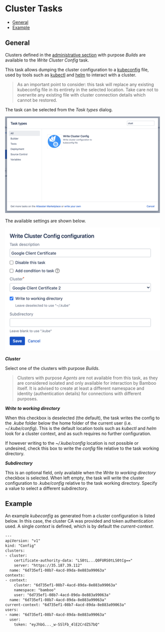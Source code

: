# Cluster Tasks

- [General](/tasks/cluster.md?id=general)
- [Example](/tasks/cluster.md?id=example)

## General

Clusters defined in the [administrative section](/administration/clusters/clusters?id=administration) with purpose *Builds*
are available to the *Write Cluster Config* task.

This task allows dumping the cluster configuration to a [kubeconfig](https://kubernetes.io/docs/concepts/configuration/organize-cluster-access-kubeconfig) file,
used by tools such as [kubectl](https://kubernetes.io/docs/reference/kubectl/kubectl) and [helm](https://helm.sh) to interact with a cluster.

> As an important point to consider: this task will replace any existing kubeconfig file in its entirety in the selected location.
> Take care not to overwrite any existing file with cluster connection details which cannot be restored. 

The task can be selected from the *Task types* dialog.

<kbd>![task-types](../_media/screenshots/task_types_cluster.png "Task Types")</kbd>

The available settings are shown below.

<kbd>![task-settings](../_media/screenshots/task_settings_cluster.png "Task Settings")</kbd>

***Cluster***

Select one of the clusters with purpose *Builds*.

> Clusters with purpose *Agents* are not available from this task, as they are considered isolated and only available for interaction
> by Bamboo itself. It is advised to create at least a different namespace and identity (authentication details) for connections with
> different purposes.

***Write to working directory***

When this checkbox is deselected (the default), the task writes the config to the *.kube* folder below the home folder of the
current user (i.e. *~/.kube/config*). This is the default location tools such as *kubectl* and *helm* look for a cluster context,
and as such requires no further configuration.

If however writing to the *~/.kube/config* location is not possible or undesired, check this box to write the *config* file relative
to the task working directory. 

***Subdirectory***

This is an optional field, only available when the *Write to working directory* checkbox is selected. When left empty, the
task will write the cluster configuration to *.kube/config* relative to the task working directory. Specify a value to select
a different subdirectory.

## Example

An example *kubeconfig* as generated from a cluster configuration is listed below. In this case, the cluster CA was provided and
token authentication used. A single *context* is defined, which is by default the *current-context*.

```
---
apiVersion: "v1"
kind: "Config"
clusters:
- cluster:
    certificate-authority-data: "LS0tL...Q0FURS0tLS0tCg=="
    server: "https://35.187.39.112"
  name: "6d735ef1-08b7-4acd-89da-8e883a99063a"
contexts:
- context:
    cluster: "6d735ef1-08b7-4acd-89da-8e883a99063a"
    namespace: "bamboo"
    user: "6d735ef1-08b7-4acd-89da-8e883a99063a"
  name: "6d735ef1-08b7-4acd-89da-8e883a99063a"
current-context: "6d735ef1-08b7-4acd-89da-8e883a99063a"
users:
- name: "6d735ef1-08b7-4acd-89da-8e883a99063a"
  user:
    token: "eyJhbG..._w-SSlFb_4lE2CrdZS7bQ"
```
